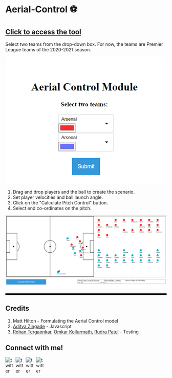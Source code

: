 # Aerial-Control ⚽

## [Click to access the tool](https://razor3598.github.io/Aerial-Control/main.html)

Select two teams from the drop-down box. For now, the teams are Premier League teams of the 2020-2021 season.

![Select Teams](res/1.PNG)

1. Drag and drop players and the ball to create the scenario.
2. Set player velocities and ball launch angle.
3. Click on the "Calculate Pitch Control" button.
4. Select end co-ordinates on the pitch.

![Instructions](res/2.PNG)

<hr style="border:2px solid black">

## Credits
1. Matt Hilton - Formulating the Aerial Control model
2. [Aditya Zingade](https://github.com/ZingAditya24) - Javascript 
3. [Rohan Tergaonkar](https://www.linkedin.com/in/rohan-tergaonkar-481b17188/), [Omkar Kollurmath](https://www.linkedin.com/in/omkar-kollurmath-204616184/?originalSubdomain=in), [Rudra Patel](https://github.com/ruddy2204) - Testing


## Connect with me!

<a target="_blank" href="https://twitter.com/amod3598">
  <img align="left" alt="twitter" width="32px" src="https://upload.wikimedia.org/wikipedia/sco/thumb/9/9f/Twitter_bird_logo_2012.svg/1200px-Twitter_bird_logo_2012.svg.png" />
</a>

<a target="_blank" href="https://www.linkedin.com/in/amod-sahasrabudhe-685b011a7/">
  <img align="left" alt="twitter" width="32px" src="https://cdn-icons-png.flaticon.com/512/174/174857.png" />
</a>

<a target="_blank" href="https://theoffsideopinion.wordpress.com/">
  <img align="left" alt="twitter" width="32px" src="https://upload.wikimedia.org/wikipedia/commons/thumb/9/98/WordPress_blue_logo.svg/240px-WordPress_blue_logo.svg.png" />
</a>

<a target="_blank" href="mailto:sahasrabudhe.a@northeastern.edu">
  <img align="left" alt="twitter" width="32px" src="https://upload.wikimedia.org/wikipedia/commons/thumb/e/ec/Circle-icons-mail.svg/2048px-Circle-icons-mail.svg.png" />
</a>



